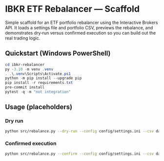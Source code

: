 # IBKR ETF Rebalancer — Scaffold

Simple scaffold for an ETF portfolio rebalancer using the Interactive Brokers
API. It loads a settings file and portfolio CSV, previews the rebalance, and
demonstrates dry‑run versus confirmed execution so you can build out the real
trading logic.

## Quickstart (Windows PowerShell)

```powershell
cd ibkr-rebalancer
py -3.10 -m venv .venv
. .\.venv\Scripts\Activate.ps1
python -m pip install --upgrade pip
pip install -r requirements.txt
pre-commit install
pytest -q -m "not integration"
```

## Usage (placeholders)

### Dry run
```bash
python src/rebalance.py --dry-run --config config/settings.ini --csv data/portfolios.csv
```

### Confirmed execution
```bash
python src/rebalance.py --confirm --config config/settings.ini --csv data/portfolios.csv
```
